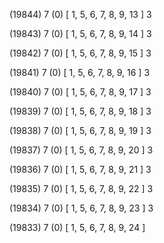 (19844) 7 (0) [ 1, 5, 6, 7, 8, 9, 13 ] 3 


(19843) 7 (0) [ 1, 5, 6, 7, 8, 9, 14 ] 3 


(19842) 7 (0) [ 1, 5, 6, 7, 8, 9, 15 ] 3 


(19841) 7 (0) [ 1, 5, 6, 7, 8, 9, 16 ] 3 


(19840) 7 (0) [ 1, 5, 6, 7, 8, 9, 17 ] 3 


(19839) 7 (0) [ 1, 5, 6, 7, 8, 9, 18 ] 3 


(19838) 7 (0) [ 1, 5, 6, 7, 8, 9, 19 ] 3 


(19837) 7 (0) [ 1, 5, 6, 7, 8, 9, 20 ] 3 


(19836) 7 (0) [ 1, 5, 6, 7, 8, 9, 21 ] 3 


(19835) 7 (0) [ 1, 5, 6, 7, 8, 9, 22 ] 3 


(19834) 7 (0) [ 1, 5, 6, 7, 8, 9, 23 ] 3 


(19833) 7 (0) [ 1, 5, 6, 7, 8, 9, 24 ]  

